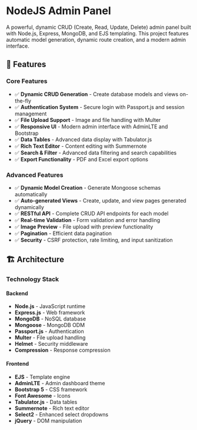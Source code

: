 # NodeJS Admin Panel

A powerful, dynamic CRUD (Create, Read, Update, Delete) admin panel built with Node.js, Express, MongoDB, and EJS templating. This project features automatic model generation, dynamic route creation, and a modern admin interface.

## 🚀 Features

### **Core Features**
- ✅ **Dynamic CRUD Generation** - Create database models and views on-the-fly
- ✅ **Authentication System** - Secure login with Passport.js and session management
- ✅ **File Upload Support** - Image and file handling with Multer
- ✅ **Responsive UI** - Modern admin interface with AdminLTE and Bootstrap
- ✅ **Data Tables** - Advanced data display with Tabulator.js
- ✅ **Rich Text Editor** - Content editing with Summernote
- ✅ **Search & Filter** - Advanced data filtering and search capabilities
- ✅ **Export Functionality** - PDF and Excel export options

### **Advanced Features**
- ✅ **Dynamic Model Creation** - Generate Mongoose schemas automatically
- ✅ **Auto-generated Views** - Create, update, and view pages generated dynamically
- ✅ **RESTful API** - Complete CRUD API endpoints for each model
- ✅ **Real-time Validation** - Form validation and error handling
- ✅ **Image Preview** - File upload with preview functionality
- ✅ **Pagination** - Efficient data pagination
- ✅ **Security** - CSRF protection, rate limiting, and input sanitization

## 🏗️ Architecture

### **Technology Stack**

#### **Backend**
- **Node.js** - JavaScript runtime
- **Express.js** - Web framework
- **MongoDB** - NoSQL database
- **Mongoose** - MongoDB ODM
- **Passport.js** - Authentication
- **Multer** - File upload handling
- **Helmet** - Security middleware
- **Compression** - Response compression

#### **Frontend**
- **EJS** - Template engine
- **AdminLTE** - Admin dashboard theme
- **Bootstrap 5** - CSS framework
- **Font Awesome** - Icons
- **Tabulator.js** - Data tables
- **Summernote** - Rich text editor
- **Select2** - Enhanced select dropdowns
- **jQuery** - DOM manipulation